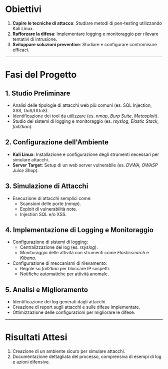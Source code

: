 # Obiettivi

1. **Capire le tecniche di attacco**: Studiare metodi di pen-testing utilizzando Kali Linux.  
2. **Rafforzare la difesa**: Implementare logging e monitoraggio per rilevare tentativi di intrusione.  
3. **Sviluppare soluzioni preventive**: Studiare e configurare contromisure efficaci.  

---

# Fasi del Progetto

## 1. Studio Preliminare

- Analisi delle tipologie di attacchi web più comuni (es. SQL Injection, XSS, DoS/DDoS).  
- Identificazione dei tool da utilizzare (es. *nmap*, *Burp Suite*, *Metasploit*).  
- Studio dei sistemi di logging e monitoraggio (es. *rsyslog*, *Elastic Stack*, *fail2ban*).  

## 2. Configurazione dell'Ambiente

- **Kali Linux**: Installazione e configurazione degli strumenti necessari per simulare attacchi.  
- **Server Target**: Setup di un web server vulnerabile (es. *DVWA*, *OWASP Juice Shop*).  

## 3. Simulazione di Attacchi

- Esecuzione di attacchi semplici come:  
  - Scansioni delle porte (*nmap*).  
  - Exploit di vulnerabilità note.  
  - Injection SQL e/o XSS.  

## 4. Implementazione di Logging e Monitoraggio

- Configurazione di sistemi di logging:  
  - Centralizzazione dei log (es. *rsyslog*).  
  - Monitoraggio delle attività con strumenti come *Elasticsearch* e *Kibana*.  
- Configurazione di meccanismi di rilevamento:  
  - Regole su *fail2ban* per bloccare IP sospetti.  
  - Notifiche automatiche per attività anomale.  

## 5. Analisi e Miglioramento

- Identificazione dei log generati dagli attacchi.  
- Creazione di report sugli attacchi e sulle difese implementate.  
- Ottimizzazione delle configurazioni per migliorare le difese.  

---

# Risultati Attesi

1. Creazione di un ambiente sicuro per simulare attacchi.  
2. Documentazione dettagliata del processo, comprensiva di esempi di log e azioni difensive.  

